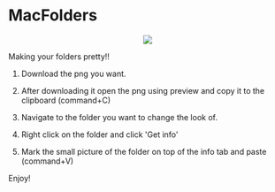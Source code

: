 # MacFolders
<p align="center">
  <img src="https://cloud.githubusercontent.com/assets/499192/10754100/c0e1cc4c-7c95-11e5-9d3b-842d3acc2fd5.gif">
</p>


Making your folders pretty!!

1) Download the png you want.

2) After downloading it open the png using preview and copy it to the clipboard (command+C)

3) Navigate to the folder you want to change the look of. 

4) Right click on the folder and click 'Get info'

5) Mark the small picture of the folder on top of the info tab and paste (command+V)

Enjoy!
